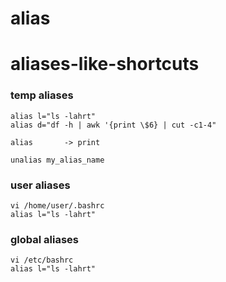 # alias

# aliases-like-shortcuts

### temp aliases
```
alias l="ls -lahrt"
alias d="df -h | awk '{print \$6} | cut -c1-4"
```
```
alias       -> print
```
```
unalias my_alias_name
```

### user aliases
```
vi /home/user/.bashrc
alias l="ls -lahrt"
```

### global aliases
```
vi /etc/bashrc
alias l="ls -lahrt"
```


